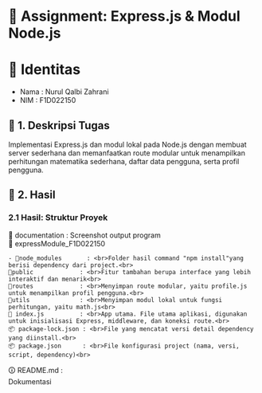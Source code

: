 # 📘 Assignment: Express.js & Modul Node.js

# 👤 Identitas
- Nama      : Nurul Qalbi Zahrani
- NIM       : F1D022150

## 📌 1. Deskripsi Tugas

<p> Implementasi Express.js dan modul lokal pada Node.js dengan membuat server sederhana dan memanfaatkan route modular untuk menampilkan perhitungan matematika sederhana, daftar data pengguna, serta profil pengguna. </p>

## 📂 2. Hasil

### 2.1 Hasil: Struktur Proyek
📂 documentation    : Screenshot output program
<br>
📂 expressModule_F1D022150<br>

    - 📂node_modules       : <br>Folder hasil command "npm install"yang berisi dependency dari project.<br>
    📂public             : <br>Fitur tambahan berupa interface yang lebih interaktif dan menarik<br>
    📂routes             : <br>Menyimpan route modular, yaitu profile.js untuk menampilkan profil pengguna.<br>
    📂utils              : <br>Menyimpan modul lokal untuk fungsi perhitungan, yaitu math.js<br>
    📄 index.js          : <br>App utama. File utama aplikasi, digunakan untuk inisialisasi Express, middleware, dan koneksi route.<br>
    📦 package-lock.json : <br>File yang mencatat versi detail dependency yang diinstall.<br>
    📦 package.json      : <br>File konfigurasi project (nama, versi, script, dependency)<br>
🛈 README.md              : <br>Dokumentasi



